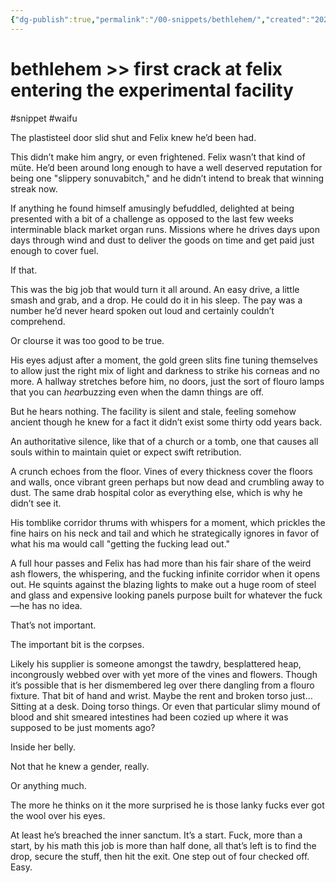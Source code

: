 ```yaml
---
{"dg-publish":true,"permalink":"/00-snippets/bethlehem/","created":"2024-08-16T11:41:35.000-05:00","updated":"2024-08-16T11:43:53.000-05:00"}
---
```


# bethlehem >> first crack at felix entering the experimental facility 
#snippet #waifu 

The plastisteel door slid shut and Felix knew he’d been had.

This didn’t make him angry, or even frightened. Felix wasn’t that kind of müte. He’d been around long enough to have a well deserved reputation for being one "slippery sonuvabitch," and he didn’t intend to break that winning streak now.

If anything he found himself amusingly befuddled, delighted at being presented with a bit of a challenge as opposed to the last few weeks interminable black market organ runs. Missions where he drives days upon days through wind and dust to deliver the goods on time and get paid just enough to cover fuel.

If that.

This was the big job that would turn it all around. An easy drive, a little smash and grab, and a drop. He could do it in his sleep. The pay was a number he’d never heard spoken out loud and certainly couldn’t comprehend.

Or clourse it was too good to be true.

His eyes adjust after a moment, the gold green slits fine tuning themselves to allow just the right mix of light and darkness to strike his corneas and no more. A hallway stretches before him, no doors, just the sort of flouro lamps that you can *hear*buzzing even when the damn things are off.

But he hears nothing. The facility is silent and stale, feeling somehow ancient though he knew for a fact it didn’t exist some thirty odd years back. 

An authoritative silence, like that of a church or a tomb, one that causes all souls within to maintain quiet or expect swift retribution.

A crunch echoes from the floor. Vines of every thickness cover the floors and walls, once vibrant green perhaps but now dead and crumbling away to dust. The same drab hospital color as everything else, which is why he didn’t see it.

His tomblike corridor thrums with whispers for a moment, which prickles the fine hairs on his neck and tail and which he strategically ignores in favor of what his ma would call "getting the fucking lead out."

A full hour passes and Felix has had more than his fair share of the weird ash flowers, the whispering, and the fucking infinite corridor when it opens out. He squints against the blazing lights to make out a huge room of steel and glass and expensive looking panels purpose built for whatever the fuck—he has no idea.

That’s not important.

The important bit is the corpses.

Likely his supplier is someone amongst the tawdry, besplattered heap, incongrously webbed over with yet more of the vines and flowers. Though it’s possible that is her dismembered leg over there dangling from a flouro fixture. That bit of hand and wrist. Maybe the rent and broken torso just… Sitting at a desk. Doing torso things. Or even that particular slimy mound of blood and shit smeared intestines had been cozied up where it was supposed to be just moments ago?

Inside her belly.

Not that he knew a gender, really.

Or anything much.

The more he thinks on it the more surprised he is those lanky fucks ever got the wool over his eyes.

At least he’s breached the inner sanctum. It’s a start. Fuck, more than a start, by his math this job is more than half done, all that’s left is to find the drop, secure the stuff, then hit the exit. One step out of four checked off. Easy.